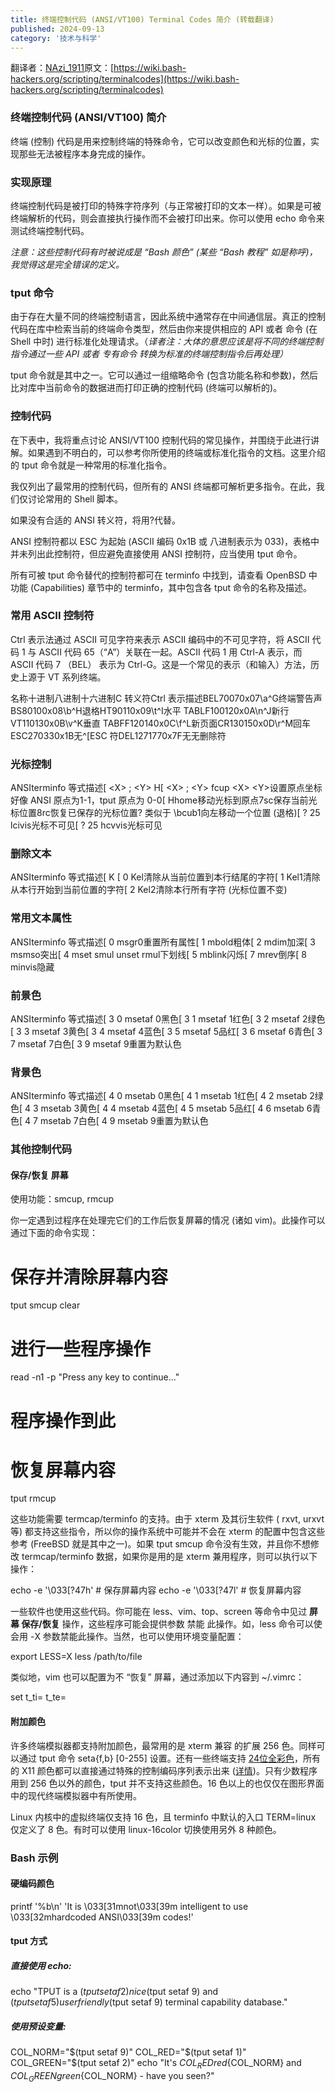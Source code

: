 ```yaml
---
title: 终端控制代码 (ANSI/VT100) Terminal Codes 简介 (转载翻译)
published: 2024-09-13
category: '技术与科学'
---
```


翻译者：[NAzi_1911](https://blog.csdn.net/NAzi_1911?type=blog)原文：[https://wiki.bash-hackers.org/scripting/terminalcodes](https://wiki.bash-hackers.org/scripting/terminalcodes)

### 终端控制代码 (ANSI/VT100) 简介

终端 (控制) 代码是用来控制终端的特殊命令，它可以改变颜色和光标的位置，实现那些无法被程序本身完成的操作。

### 实现原理

‎终端控制代码是被打印的特殊字符序列（与正常被打印的文本一样）。如果是可被终端解析的代码，则会直接执行操作而不会被打印出来。你可以使用 echo 命令来测试终端控制代码。‎

*注意：这些控制代码有时被说成是 “Bash 颜色” (某些 “Bash 教程” 如是称呼)，我觉得这是完全错误的定义。*

### tput 命令

‎由于存在大量不同的终端控制语言，因此系统中通常存在中间通信层。真正的控制代码在库中‎‎检索当前的终端命令类型‎‎，然后由你来提供相应的 API 或者 命令 (在 Shell 中时) 进行标准化处理请求。（*译者注：大体的意思应该是将不同的终端控制指令通过一些 API 或者 专有命令 转换为标准的终端控制指令后再处理）‎*

tput 命令就是其中之一。它可以通过一组缩略命令 (包含功能名称和参数)，然后比对库中当前命令的数据进而打印正确的控制代码 (终端可以解析的)。

### 控制代码

‎在下表中，我将重点讨论 ANSI/VT100 控制代码的常见操作，并围绕于此进行讲解。如果遇到不明白的，可以参考你所使用的终端或标准化指令的文档。这里介绍的 tput 命令就是一种常用的标准化指令。

‎我仅列出了最常用的控制代码，但所有的 ANSI 终端都可解析更多指令。在此，我们仅讨论常用的 Shell 脚本‎。

‎如果没有合适的 ANSI 转义符，将用?代替。

ANSI 控制符都以 ESC 为起始 (ASCII 编码 0x1B 或 八进制表示为 033)，表格中并未列出此控制符，但应避免直接使用 ANSI 控制符，应当使用 tput 命令。

所有可被 tput 命令替代的控制符都可在 terminfo 中找到，请查看 OpenBSD 中功能 (Capabilities) 章节中的 terminfo，其中包含各 tput 命令的名称及描述。

### 常用 ASCII 控制符

‎Ctrl ‎表示法通过 ASCII 可见字符来表示 ASCII 编码中的不可见字符，将 ‎‎ASCII‎‎ 代码 1 与 ‎‎ASCII‎‎ 代码 65（“A”）关联在一起。‎‎ASCII‎‎ 代码 1 用 Ctrl-A 表示，而‎‎ ASCII‎‎ 代码 7 （BEL） 表示为 Ctrl-G。这是一个常见的表示（和输入）方法，历史上源于 VT 系列终端。‎

名称十进制八进制十六进制C 转义符Ctrl 表示描述BEL70070x07\a^G终端警告声BS80100x08\b^H退格HT90110x09\t^I水平 TABLF100120x0A\n^J新行VT110130x0B\v^K垂直 TABFF120140x0C\f^L新页面CR130150x0D\r^M回车ESC270330x1B无^[ESC 符DEL1271770x7F无无删除符 

### 光标控制

ANSIterminfo 等式描述[ &lt;X&gt; ; &lt;Y&gt; H[ &lt;X&gt; ; &lt;Y&gt; fcup &lt;X&gt; &lt;Y&gt;设置原点坐标好像 ANSI 原点为1-1&#xff0c;tput 原点为 0-0[ Hhome移动光标到原点7sc保存当前光标位置8rc恢复已保存的光标位置? 类似于 \bcub1向左移动一个位置 (退格)[ ? 25 lcivis光标不可见[ ? 25 hcvvis光标可见 

### 删除文本

ANSIterminfo 等式描述[ K  [ 0 Kel清除从当前位置到本行结尾的字符[ 1 Kel1清除从本行开始到当前位置的字符[ 2 Kel2清除本行所有字符 (光标位置不变) 

### 常用文本属性

ANSIterminfo 等式描述[ 0 msgr0重置所有属性[ 1 mbold粗体[ 2 mdim加深[ 3 msmso突出[ 4 mset smul unset rmul下划线[ 5 mblink闪烁[ 7 mrev倒序[ 8 minvis隐藏 

### 前景色

ANSIterminfo 等式描述[ 3 0 msetaf 0黑色[ 3 1 msetaf 1红色[ 3 2 msetaf 2绿色[ 3 3 msetaf 3黄色[ 3 4 msetaf 4蓝色[ 3 5 msetaf 5品红[ 3 6 msetaf 6青色[ 3 7 msetaf 7白色[ 3 9 msetaf 9重置为默认色 

### 背景色

ANSIterminfo 等式描述[ 4 0 msetab 0黑色[ 4 1 msetab 1红色[ 4 2 msetab 2绿色[ 4 3 msetab 3黄色[ 4 4 msetab 4蓝色[ 4 5 msetab 5品红[ 4 6 msetab 6青色[ 4 7 msetab 7白色[ 4 9 msetab 9重置为默认色 

### 其他控制代码

#### 保存/恢复 屏幕

使用功能：smcup, rmcup

你一定遇到过程序在处理完它们的工作后恢复屏幕的情况 (诸如 vim)。此操作可以通过下面的命令实现：

# 保存并清除屏幕内容
tput smcup
clear

# 进行一些程序操作
read -n1 -p "Press any key to continue..."
# 程序操作到此

# 恢复屏幕内容
tput rmcup

这些功能需要 termcap/terminfo 的支持。由于 xterm 及其衍生软件 ( rxvt, urxvt 等) 都支持这些指令，所以你的操作系统中可能并不会在 xterm 的配置中包含这些参考 (FreeBSD 就是其中之一)。如果 tput smcup 命令没有生效，并且你不想修改 termcap/terminfo 数据，如果你是用的是 xterm 兼用程序，则可以执行以下操作：

echo -e '\033&#91;?47h' # 保存屏幕内容
echo -e '\033&#91;?47l' # 恢复屏幕内容

一些软件也使用这些代码。你可能在 less、vim、top、screen 等命令中见过 **屏幕 保存/恢复** 操作，这些程序可能会提供参数 禁能 此操作。如，less 命令可以使会用 -X 参数禁能此操作。当然，也可以使用环境变量配置：

export LESS=X
less /path/to/file

类似地，vim 也可以配置为不 “恢复” 屏幕，通过添加以下内容到 ~/.vimrc：

set t_ti= t_te=

#### 附加颜色

许多终端模拟器都支持附加颜色，最常用的是 xterm 兼容 的扩展 256 色。同样可以通过 tput 命令 seta{f,b} [0-255] 设置。还有一些终端支持 [24位全彩色](https://gist.github.com/XVilka/8346728#now-supporting-truecolour)，所有的 X11 颜色都可以直接通过特殊的控制编码序列表示出来 ([详情](https://gist.github.com/XVilka/8346728))。只有少数程序用到 256 色以外的颜色，tput 并不支持这些颜色。16 色以上的也仅仅在图形界面中的现代终端模拟器中有所使用。

Linux 内核中的虚拟终端仅支持 16 色，且 terminfo 中默认的入口 TERM=linux 仅定义了 8 色。有时可以使用 linux-16color 切换使用另外 8 种颜色。

### Bash 示例

#### 硬编码颜色

printf '%b\n' 'It is \033&#91;31mnot\033&#91;39m intelligent to use \033&#91;32mhardcoded ANSI\033&#91;39m codes!'

#### tput 方式

##### 直接使用 echo:

echo "TPUT is a $(tput setaf 2)nice$(tput setaf 9) and $(tput setaf 5)user friendly$(tput setaf 9) terminal capability database."

##### 使用预设变量:

COL_NORM="$(tput setaf 9)"
COL_RED="$(tput setaf 1)"
COL_GREEN="$(tput setaf 2)"
echo "It's ${COL_RED}red${COL_NORM} and ${COL_GREEN}green${COL_NORM} - have you seen?"